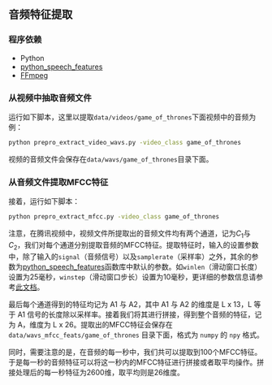 ## 音频特征提取

### 程序依赖
 - Python
 - [python_speech_features](https://github.com/jameslyons/python_speech_features)
 - [FFmpeg](https://www.ffmpeg.org/download.html)

### 从视频中抽取音频文件
运行如下脚本，这里以提取`data/videos/game_of_thrones`下面视频中的音频为例：
```bash
python prepro_extract_video_wavs.py -video_class game_of_thrones
```

视频的音频文件会保存在`data/wavs/game_of_thrones`目录下面。

### 从音频文件提取MFCC特征
接着，运行如下脚本：
```bash
python prepro_extract_mfcc.py -video_class game_of_thrones
```

注意，在腾讯视频中，视频文件所提取出的音频文件均有两个通道，记为$C_1$与$C_2$，我们对每个通道分别提取音频的MFCC特征。提取特征时，输入的设置参数中，除了输入的`signal`（音频信号）以及`samplerate`（采样率）之外，其余的参数为[python_speech_features](https://github.com/jameslyons/python_speech_features)函数库中默认的参数。如`winlen`（滑动窗口长度）设置为25毫秒，`winstep`（滑动窗口步长）设置为10毫秒，更详细的参数信息请参考[此文档](https://github.com/jameslyons/python_speech_features/blob/master/README.rst)。

最后每个通道得到的特征均记为 A1 与 A2，其中 A1 与 A2 的维度是 L x 13，L 等于 A1 信号的长度除以采样率。接着我们将其进行拼接，得到整个音频的特征，记为 A，维度为 L x 26。提取出的MFCC特征会保存在 `data/wavs_mfcc_feats/game_of_thrones` 目录下面，格式为 `numpy` 的 `npy` 格式。

同时，需要注意的是，在音频的每一秒中，我们共可以提取到100个MFCC特征。于是每一秒的音频特征可以将这一秒内的MFCC特征进行拼接或者取平均操作。拼接处理后的每一秒特征为2600维，取平均则是26维度。



